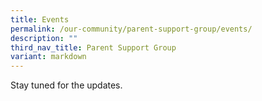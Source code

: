 ```yaml
---
title: Events
permalink: /our-community/parent-support-group/events/
description: ""
third_nav_title: Parent Support Group
variant: markdown
---
```

Stay tuned for the updates.
